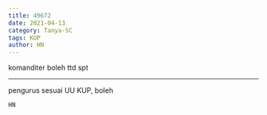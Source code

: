 ```yaml
---
title: 49672
date: 2021-04-13
category: Tanya-SC
tags: KUP
author: HN
---
```


komanditer boleh ttd spt

---

pengurus sesuai UU KUP, boleh

`HN`
